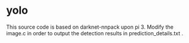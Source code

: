 # yolo

This source code is based on darknet-nnpack upon pi 3.
Modify the image.c in order to output the detection results in prediction_details.txt .
